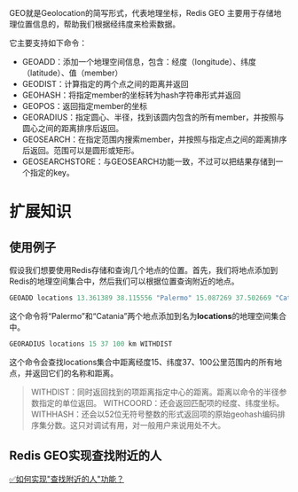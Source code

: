 
GEO就是Geolocation的简写形式，代表地理坐标，Redis GEO 主要用于存储地理位置信息的，帮助我们根据经纬度来检索数据。

它主要支持如下命令：

- GEOADD：添加一个地理空间信息，包含：经度（longitude）、纬度（latitude）、值（member）
- GEODIST：计算指定的两个点之间的距离并返回
- GEOHASH：将指定member的坐标转为hash字符串形式并返回
- GEOPOS：返回指定member的坐标
- GEORADIUS：指定圆心、半径，找到该圆内包含的所有member，并按照与圆心之间的距离排序后返回。
- GEOSEARCH：在指定范围内搜索member，并按照与指定点之间的距离排序后返回。范围可以是圆形或矩形。
- GEOSEARCHSTORE：与GEOSEARCH功能一致，不过可以把结果存储到一个指定的key。


# 扩展知识

## 使用例子
假设我们想要使用Redis存储和查询几个地点的位置。首先，我们将地点添加到Redis的地理空间集合中，然后我们可以根据位置查询附近的地点。

```java
GEOADD locations 13.361389 38.115556 "Palermo" 15.087269 37.502669 "Catania"
```

这个命令将“Palermo”和“Catania”两个地点添加到名为**locations**的地理空间集合中。

```java
GEORADIUS locations 15 37 100 km WITHDIST
```

这个命令会查找locations集合中距离经度15、纬度37、100公里范围内的所有地点，并返回它们的名称和距离。

> WITHDIST：同时返回找到的项距离指定中心的距离。距离以命令的半径参数指定的单位返回。
> WITHCOORD：还会返回匹配项的经度、纬度坐标。
> WITHHASH：还会以52位无符号整数的形式返回项的原始geohash编码排序集分数。这只对调试有用，对一般用户来说用处不大。


## Redis GEO实现查找附近的人


[✅如何实现"查找附近的人"功能？](https://www.yuque.com/hollis666/fo22bm/ow77mcr961n4z7mg?view=doc_embed)
